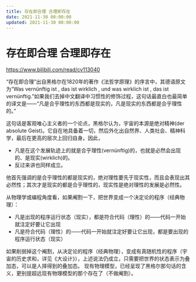 ```yaml
---
title: 存在即合理 合理即存在
date: 2021-11-30 00:00:00
updated: 2021-11-30 00:00:00
---
```


# 存在即合理 合理即存在

https://www.bilibili.com/read/cv113040

“存在即合理”出自黑格尔在1820年的著作《法哲学原理》的序言中，其德语原文为“Was vernünftig ist , das ist wirklich , und was wirklich ist , das ist vernünftig.”如果我们去掉中文翻译中习惯性的修饰过程，这句话最直白也最简单的译文是——“凡是合乎理性的东西都是现实的，凡是现实的东西都是合乎理性的。”

这句话是客观唯心主义者的一个论点，黑格尔认为，宇宙的本源是绝对精神(der absolute Geist)。它自在地具备着一切，然后外化出自然界、人类社会、精神科学，最后在更高的层次上回归自身。因此，
* 凡是在这个发展轨迹上的就是合乎理性(vernünftig)的，也就是必然会出现的、是现实(wirklich)的。
* 反过来讲也同样成立。

他首先强调的是合乎理性的都是现实的，绝对理性要先于现实性，而且会表现出其必然性；其次才是现实的都是合乎理性的，现实性是绝对理性的发展是必然性。

从物理学或编程角度看，如果阉割一下，把世界变成一个决定论的程序（经典物理）：
* 凡是出现的程序运行状态（现实），都是符合代码（理性）的——代码一开始就注定好要让它出现
* 凡是符合代码（理性）的——代码一开始就注定好要让它出现，都是要出现的程序运行状态（现实）

如果削弱掉这个阉割，从决定论的程序（经典物理），变成有真随机性的程序（宇宙的历史求和，详见《大设计》），上述说法仍成立，只需要把世界的状态表示为叠加态，可以是人择得到的叠加态。
现有物理模型，已经呈现了黑格尔那句话的含义，更别提超远现有物理模型的那个存在了（不做阉割）。
